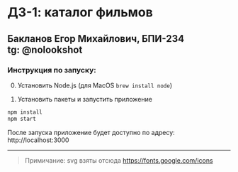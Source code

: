 # ДЗ-1: каталог фильмов

## Бакланов Егор Михайлович, БПИ-234 <br> tg: @nolookshot

### Инструкция по запуску:
0) Установить Node.js (для MacOS `brew install node`)

1) Установить пакеты и запустить приложение
```bash
npm install
npm start
```

После запуска приложение будет доступно по адресу: http://localhost:3000

---

> Примичание: svg взяты отсюда https://fonts.google.com/icons
